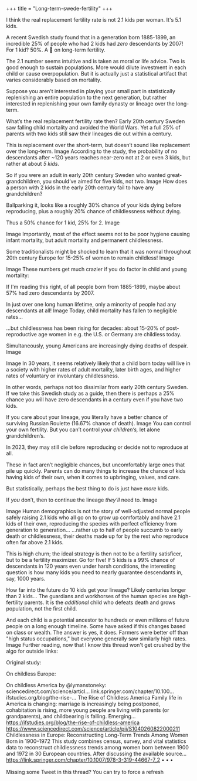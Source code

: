 +++
title = "Long-term-swede-fertility"
+++

I think the real replacement fertility rate is not 2.1 kids per woman. It's 5.1 kids.

A recent Swedish study found that in a generation born 1885-1899, an incredible 25% of people who had 2 kids had *zero* descendants by 2007! For 1 kid? 50%. A 🧵 on long-term fertility.

The 2.1 number seems intuitive and is taken as moral or life advice. Two is good enough to sustain populations. More would dilute investment in each child or cause overpopulation. But it is actually just a statistical artifact that varies considerably based on mortality.

Suppose you aren’t interested in playing your small part in statistically replenishing an entire population to the next generation, but rather interested in replenishing your own family dynasty or lineage over the long-term.

What’s the real replacement fertility rate then?
Early 20th century Sweden saw falling child mortality and avoided the World Wars. Yet a full 25% of parents with two kids still saw their lineages die out within a century.

This is replacement over the short-term, but doesn’t sound like replacement over the long-term.
Image
According to the study, the probability of no descendants after ~120 years reaches near-zero not at 2 or even 3 kids, but rather at about *5 kids.*

So if you were an adult in early 20th century Sweden who wanted great-grandchildren, you should’ve aimed for five kids, not two.
Image
How does a person with 2 kids in the early 20th century fail to have any grandchildren?

Ballparking it, looks like a roughly 30% chance of your kids dying before reproducing, plus a roughly 20% chance of childlessness without dying.

Thus a 50% chance for 1 kid, 25% for 2.
Image

Image
Importantly, most of the effect seems not to be poor hygiene causing infant mortality, but adult mortality and permanent childlessness.

Some traditionalists might be shocked to learn that it was normal throughout 20th century Europe for 15-25% of women to remain childless!
Image

Image
These numbers get much crazier if you do factor in child and young mortality:

If I'm reading this right, of all people born from 1885-1899, maybe about 57% had zero descendants by 2007.

In just over one long human lifetime, only a minority of people had any descendants at all!
Image
Today, child mortality has fallen to negligible rates…

…but childlessness has been rising for decades: about 15-20% of post-reproductive age women in e.g. the U.S. or Germany are childless today.

Simultaneously, young Americans are increasingly dying deaths of despair.
Image

Image
In 30 years, it seems relatively likely that a child born today will live in a society with higher rates of adult mortality, later birth ages, and higher rates of voluntary or involuntary childlessness.

In other words, perhaps not too dissimilar from early 20th century Sweden.
If we take this Swedish study as a guide, then there is perhaps a 25% chance you will have zero descendants in a century even if you have two kids.

If you care about your lineage, you literally have a better chance of surviving Russian Roulette (16.67% chance of death).
Image
You can control your own fertility. But you can’t control *your children’s,* let alone grandchildren’s.

In 2023, they may still die before reproducing or decide not to reproduce at all.

These in fact aren’t negligible chances, but uncomfortably large ones that pile up quickly.
Parents can do many things to increase the chance of kids having kids of their own, when it comes to upbringing, values, and care.

But statistically, perhaps the best thing to do is just have *more* kids.

If *you* don’t, then to continue the lineage *they’ll* need to.
Image

Image
Human demographics is not the story of well-adjusted normal people safely raising 2.1 kids who all go on to grow up comfortably and have 2.1 kids of their own, reproducing the species with perfect efficiency from generation to generation…
…rather up to half of people succumb to early death or childlessness, their deaths made up for by the rest who reproduce often far above 2.1 kids.

This is high churn; the ideal strategy is then not to be a fertility satisficer, but to be a fertility maximizer. Go for five!
If 5 kids is a 99% chance of descendants in 120 years even under harsh conditions, the interesting question is how many kids you need to nearly guarantee descendants in, say, 1000 years.

How far into the future do 10 kids get your lineage? Likely centuries longer than 2 kids...
The guardians and workhorses of the human species are high-fertility parents. It is the *additional* child who defeats death and grows population, not the first child.

And each child is a potential ancestor to hundreds or even millions of future people on a long enough timeline.
Some have asked if this changes based on class or wealth. The answer is yes, it does. Farmers were better off than "high status occupations," but everyone generally saw similarly high rates.
Image
Further reading, now that I know this thread won't get crushed by the algo for outside links:

Original study:

On childless Europe:

On childless America by @lymanstoneky: sciencedirect.com/science/articl…
link.springer.com/chapter/10.100…
ifstudies.org/blog/the-rise-…
The Rise of Childless America Family life in America is changing: marriage is increasingly being postponed, cohabitation is rising, more young people are living with parents (or grandparents), and childbearing is falling. Emerging… https://ifstudies.org/blog/the-rise-of-childless-america
https://www.sciencedirect.com/science/article/pii/S1040260822000211
Childlessness in Europe: Reconstructing Long-Term Trends Among Women Born in 1900–1972 This study combines census, survey, and vital statistics data to reconstruct childlessness trends among women born between 1900 and 1972 in 30 European countries. After discussing the available source… https://link.springer.com/chapter/10.1007/978-3-319-44667-7_2
• • •

Missing some Tweet in this thread? You can try to force a refresh
　
